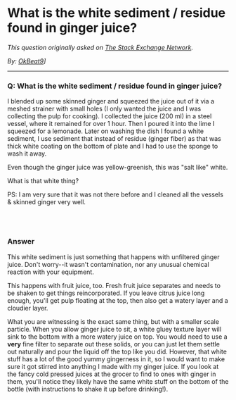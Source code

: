 # What is the white sediment / residue found in ginger juice?

_This question originally asked on [The Stack Exchange Network](https://dba.stackexchange.com/q/109745)._

_By: [OkBeat9](https://dba.stackexchange.com/u/75734)]_
<br><hr>
### Q: What is the white sediment / residue found in ginger juice?
<p>I blended up some skinned ginger and squeezed the juice out of it via a meshed strainer with small holes (I only wanted the juice and I was collecting the pulp for cooking). I collected the juice (200 ml) in a steel vessel, where it remained for over 1 hour. Then I poured it into the lime I squeezed for a lemonade. Later on washing the dish I found a white sediment, I use sediment that instead of residue (ginger fiber) as that was thick white coating on the bottom of plate and I had to use the sponge to wash it away.</p>
<p>Even though the ginger juice was yellow-greenish, this was &quot;salt like&quot; white.</p>
<p>What is that white thing?</p>
<p>PS: I am very sure that it was not there before and I cleaned all the vessels &amp; skinned ginger very well.</p>

<br><br>
### Answer 
<p>This white sediment is just something that happens with unfiltered ginger juice. Don't worry--it wasn't contamination, nor any unusual chemical reaction with your equipment.</p>
<p>This happens with fruit juice, too. Fresh fruit juice separates and needs to be shaken to get things reincorporated. If you leave citrus juice long enough, you'll get pulp floating at the top, then also get a watery layer and a cloudier layer.</p>
<p>What you are witnessing is the exact same thing, but with a smaller scale particle. When you allow ginger juice to sit, a white gluey texture layer will sink to the bottom with a more watery juice on top. You would need to use a <strong>very</strong> fine filter to separate out these solids, or you can just let them settle out naturally and pour the liquid off the top like you did. However, that white stuff has a lot of the good yummy gingerness in it, so I would want to make sure it got stirred into anything I made with my ginger juice. If you look at the fancy cold pressed juices at the grocer to find to ones with ginger in them, you'll notice they likely have the same white stuff on the bottom of the bottle (with instructions to shake it up before drinking!).</p>

